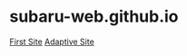 # subaru-web.github.io
[First Site](https://subaru-web.github.io/git/ "First Site")
[Adaptive Site](https://subaru-web.github.io/git/ "Adaptive site")

